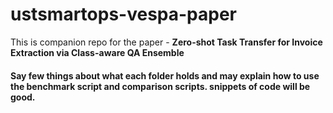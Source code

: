 # ustsmartops-vespa-paper
This is companion repo for the paper - **Zero-shot Task Transfer for Invoice Extraction via Class-aware QA Ensemble**
#### Say few things about what each folder holds and may explain how to use the benchmark script and comparison scripts. snippets of code will be good.
